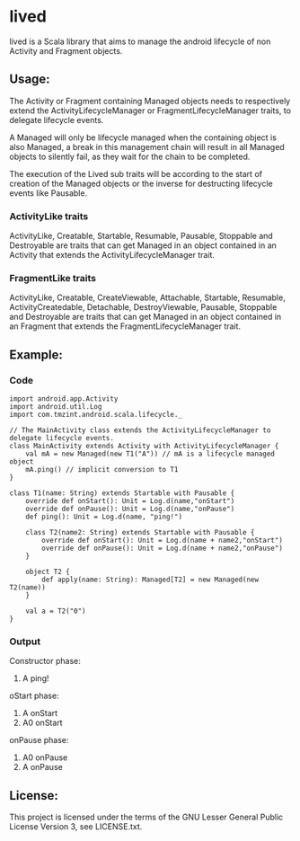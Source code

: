 lived
======
lived is a Scala library that aims to manage the android lifecycle of non Activity and Fragment objects.

Usage:
------
The Activity or Fragment containing Managed objects needs to respectively extend the
ActivityLifecycleManager or FragmentLifecycleManager traits, to delegate lifecycle events.

A Managed will only be lifecycle managed when the containing object is also Managed,
a break in this management chain will result in all Managed objects to silently fail,
as they wait for the chain to be completed.

The execution of the Lived sub traits will be according to the start of creation of the Managed
objects or the inverse for destructing lifecycle events like Pausable.

### ActivityLike traits
ActivityLike, Creatable, Startable, Resumable, Pausable, Stoppable and Destroyable are traits that
can get Managed in an object contained in an Activity that extends the ActivityLifecycleManager trait.

### FragmentLike traits
ActivityLike, Creatable, CreateViewable, Attachable, Startable, Resumable, ActivityCreatedable,
Detachable, DestroyViewable, Pausable, Stoppable and Destroyable are traits that can get Managed in
an object contained in an Fragment that extends the FragmentLifecycleManager trait.

Example:
------

### Code

    import android.app.Activity
    import android.util.Log
    import com.tmzint.android.scala.lifecycle._
    
    // The MainActivity class extends the ActivityLifecycleManager to delegate lifecycle events.
    class MainActivity extends Activity with ActivityLifecycleManager {
        val mA = new Managed(new T1("A")) // mA is a lifecycle managed object
        mA.ping() // implicit conversion to T1
    }
    
    class T1(name: String) extends Startable with Pausable {
        override def onStart(): Unit = Log.d(name,"onStart")
        override def onPause(): Unit = Log.d(name,"onPause")
        def ping(): Unit = Log.d(name, "ping!")
    
        class T2(name2: String) extends Startable with Pausable {
            override def onStart(): Unit = Log.d(name + name2,"onStart")
            override def onPause(): Unit = Log.d(name + name2,"onPause")
        }
        
        object T2 {
            def apply(name: String): Managed[T2] = new Managed(new T2(name))
        }
    
        val a = T2("0")
    }

### Output

Constructor phase:

1.  A ping!

oStart phase:

1.  A onStart
2.  A0 onStart

onPause phase:

1.  A0 onPause
2.  A onPause

License:
------
This project is licensed under the terms of the GNU Lesser General Public License Version 3,
see LICENSE.txt.
